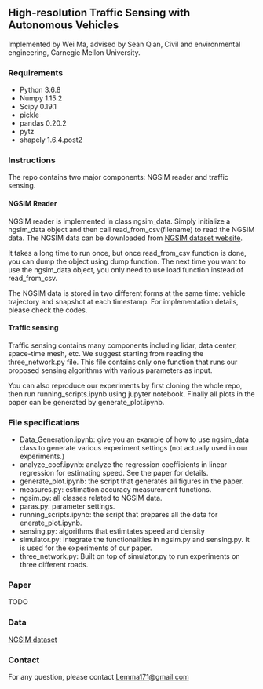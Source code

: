 ## High-resolution Traffic Sensing with Autonomous Vehicles


Implemented by Wei Ma, advised by Sean Qian, Civil and environmental engineering, Carnegie Mellon University. 


### Requirements

- Python 3.6.8
- Numpy 1.15.2
- Scipy 0.19.1
- pickle
- pandas 0.20.2
- pytz
- shapely 1.6.4.post2

### Instructions

The repo contains two major components: NGSIM reader and traffic sensing.

#### NGSIM Reader
NGSIM reader is implemented in class ngsim_data. Simply initialize a ngsim_data object and then call read_from_csv(filename) to read the NGSIM data. The NGSIM data can be downloaded from [NGSIM dataset website](https://ops.fhwa.dot.gov/trafficanalysistools/ngsim.htm "NGSIM").  

It takes a long time to run once, but once read_from_csv function is done, you can dump the object using dump function. The next time you want to use the ngsim_data object, you only need to use load function instead of read_from_csv.

The NGSIM data is stored in two different forms at the same time: vehicle trajectory and snapshot at each timestamp. For implementation details, please check the codes.

#### Traffic sensing

Traffic sensing contains many components including lidar, data center, space-time mesh, etc. We suggest starting from reading the three_network.py file. This file contains only one function that runs our proposed sensing algorithms with various parameters as input.

You can also reproduce our experiments by first cloning the whole repo, then run running_scripts.ipynb using jupyter notebook. Finally all plots in the paper can be generated by generate_plot.ipynb.


### File specifications

- Data_Generation.ipynb: give you an example of how to use ngsim_data class to generate various experiment settings (not actually used in our experiments.)
- analyze_coef.ipynb: analyze the regression coefficients in linear regression for estimating speed. See the paper for details.
- generate_plot.ipynb: the script that generates all figures in the paper.
- measures.py: estimation accuracy measurement functions.
- ngsim.py: all classes related to NGSIM data.
- paras.py: parameter settings.
- running_scripts.ipynb: the script that prepares all the data for enerate_plot.ipynb.
- sensing.py: algorithms that estimtates speed and density
- simulator.py: integrate the functionalities in ngsim.py and sensing.py. It is used for the experiments of our paper.
- three_network.py: Built on top of simulator.py to run experiments on three different roads.


### Paper
TODO

### Data

[NGSIM dataset](https://ops.fhwa.dot.gov/trafficanalysistools/ngsim.htm "NGSIM")


### Contact
For any question, please contact Lemma171@gmail.com